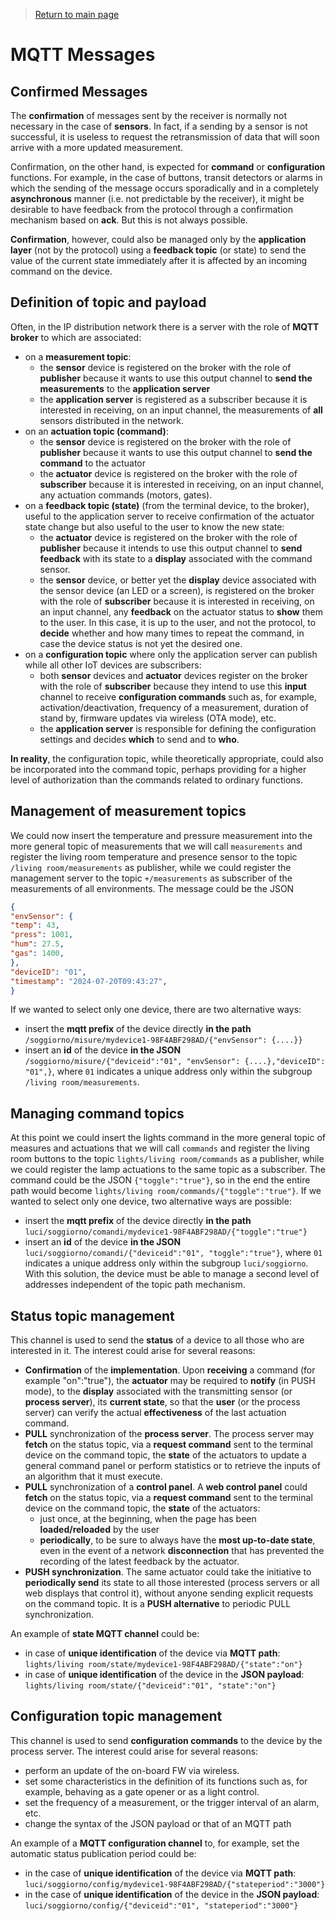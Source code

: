 > [Return to main page]()

# **MQTT Messages**

## **Confirmed Messages**

The **confirmation** of messages sent by the receiver is normally not necessary in the case of **sensors**. In fact, if a sending by a sensor is not successful, it is useless to request the retransmission of data that will soon arrive with a more updated measurement.

Confirmation, on the other hand, is expected for **command** or **configuration** functions. For example, in the case of buttons, transit detectors or alarms in which the sending of the message occurs sporadically and in a completely **asynchronous** manner (i.e. not predictable by the receiver), it might be desirable to have feedback from the protocol through a confirmation mechanism based on **ack**. But this is not always possible.

**Confirmation**, however, could also be managed only by the **application layer** (not by the protocol) using a **feedback topic** (or state) to send the value of the current state immediately after it is affected by an incoming command on the device.

## **Definition of topic and payload**

Often, in the IP distribution network there is a server with the role of **MQTT broker** to which are associated:
- on a **measurement topic**:
    - the **sensor** device is registered on the broker with the role of **publisher** because it wants to use this output channel to **send the measurements** to the **application server**
    - the **application server** is registered as a subscriber because it is interested in receiving, on an input channel, the measurements of **all** sensors distributed in the network.
- on an **actuation topic (command)**:
    - the **sensor** device is registered on the broker with the role of **publisher** because it wants to use this output channel to **send the command** to the actuator
    - the **actuator** device is registered on the broker with the role of **subscriber** because it is interested in receiving, on an input channel, any actuation commands (motors, gates).
- on a **feedback topic (state)** (from the terminal device, to the broker), useful to the application server to receive confirmation of the actuator state change but also useful to the user to know the new state:
    - the **actuator** device is registered on the broker with the role of **publisher** because it intends to use this output channel to **send feedback** with its state to a **display** associated with the command sensor.
    - the **sensor** device, or better yet the **display** device associated with the sensor device (an LED or a screen), is registered on the broker with the role of **subscriber** because it is interested in receiving, on an input channel, any **feedback** on the actuator status to **show** them to the user. In this case, it is up to the user, and not the protocol, to **decide** whether and how many times to repeat the command, in case the device status is not yet the desired one.
- on a **configuration topic** where only the application server can publish while all other IoT devices are subscribers:
    - both **sensor** devices and **actuator** devices register on the broker with the role of **subscriber** because they intend to use this **input** channel to receive **configuration commands** such as, for example, activation/deactivation, frequency of a measurement, duration of stand by, firmware updates via wireless (OTA mode), etc.
    - the **application server** is responsible for defining the configuration settings and decides **which** to send and to **who**.

**In reality**, the configuration topic, while theoretically appropriate, could also be incorporated into the command topic, perhaps providing for a higher level of authorization than the commands related to ordinary functions.

## **Management of measurement topics**

We could now insert the temperature and pressure measurement into the more general topic of measurements that we will call ```measurements``` and register the living room temperature and presence sensor to the topic ```/living room/measurements``` as publisher, while we could register the management server to the topic ```+/measurements``` as subscriber of the measurements of all environments. The message could be the JSON

``` Json
{
"envSensor": {
"temp": 43,
"press": 1001,
"hum": 27.5,
"gas": 1400,
},
"deviceID": "01",
"timestamp": "2024-07-20T09:43:27",
}
```
If we wanted to select only one device, there are two alternative ways:
- insert the **mqtt prefix** of the device directly **in the path** ```/soggiorno/misure/mydevice1-98F4ABF298AD/{"envSensor": {....}}```
- insert an **id** of the device **in the JSON** ```/soggiorno/misure/{"deviceid":"01", "envSensor": {....},"deviceID": "01",}```, where ```01``` indicates a unique address only within the subgroup ```/living room/measurements```.

## **Managing command topics**

At this point we could insert the lights command in the more general topic of measures and actuations that we will call ```commands``` and register the living room buttons to the topic ```lights/living room/commands``` as a publisher, while we could register the lamp actuations to the same topic as a subscriber. The command could be the JSON ```{"toggle":"true"}```, so in the end the entire path would become ```lights/living room/commands/{"toggle":"true"}```. If we wanted to select only one device, two alternative ways are possible:
- insert the **mqtt prefix** of the device directly **in the path** ```luci/soggiorno/comandi/mydevice1-98F4ABF298AD/{"toggle":"true"}```
- insert an **id** of the device **in the JSON** ```luci/soggiorno/comandi/{"deviceid":"01", "toggle":"true"}```, where ```01``` indicates a unique address only within the subgroup ```luci/soggiorno```. With this solution, the device must be able to manage a second level of addresses independent of the topic path mechanism.

## **Status topic management**

This channel is used to send the **status** of a device to all those who are interested in it. The interest could arise for several reasons:
- **Confirmation** of the **implementation**. Upon **receiving** a command (for example "on":"true"), the **actuator** may be required to **notify** (in PUSH mode), to the **display** associated with the transmitting sensor (or **process server**), its **current state**, so that the **user** (or the process server) can verify the actual **effectiveness** of the last actuation command.
- **PULL** synchronization of the **process server**. The process server may **fetch** on the status topic, via a **request command** sent to the terminal device on the command topic, the **state** of the actuators to update a general command panel or perform statistics or to retrieve the inputs of an algorithm that it must execute.
- **PULL** synchronization of a **control panel**. A **web control panel** could **fetch** on the status topic, via a **request command** sent to the terminal device on the command topic, the **state** of the actuators:
    - just once, at the beginning, when the page has been **loaded/reloaded** by the user
    - **periodically**, to be sure to always have the **most up-to-date state**, even in the event of a network **disconnection** that has prevented the recording of the latest feedback by the actuator.
- **PUSH synchronization**. The same actuator could take the initiative to **periodically send** its state to all those interested (process servers or all web displays that control it), without anyone sending explicit requests on the command topic. It is a **PUSH alternative** to periodic PULL synchronization.

An example of **state MQTT channel** could be:
- in case of **unique identification** of the device via **MQTT path**: ```lights/living room/state/mydevice1-98F4ABF298AD/{"state":"on"}```
- in case of **unique identification** of the device in the **JSON payload**: ```lights/living room/state/{"deviceid":"01", "state":"on"}```

## **Configuration topic management**

This channel is used to send **configuration commands** to the device by the process server. The interest could arise for several reasons:
- perform an update of the on-board FW via wireless.
- set some characteristics in the definition of its functions such as, for example, behaving as a gate opener or as a light control.
- set the frequency of a measurement, or the trigger interval of an alarm, etc.
- change the syntax of the JSON payload or that of an MQTT path

An example of a **MQTT configuration channel** to, for example, set the automatic status publication period could be:
- in the case of **unique identification** of the device via **MQTT path**: ```luci/soggiorno/config/mydevice1-98F4ABF298AD/{"stateperiod":"3000"}```
- in the case of **unique identification** of the device in the **JSON payload**: ```luci/soggiorno/config/{"deviceid":"01", "stateperiod":"3000"}```
